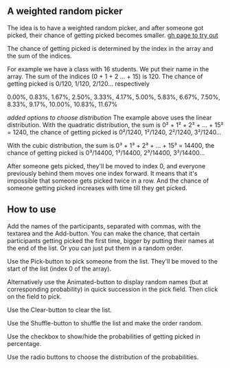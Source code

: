 ## A weighted random picker

The idea is to have a weighted random picker, and after someone got picked, their chance of getting picked becomes smaller. [gh page to try out](https://tunhuang.github.io/weighted-random-picker/)

The chance of getting picked is determined by the index in the array and the sum of the indices.

For example we have a class with 16 students. We put their name in the array. The sum of the indices (0 + 1 + 2 ... + 15) is 120. The chance of getting picked is 0/120, 1/120, 2/120... respectively

0.00%, 0.83%, 1.67%, 2.50%, 3.33%, 4.17%, 5.00%, 5.83%, 6.67%, 7.50%, 8.33%, 9.17%, 10.00%, 10.83%, 11.67%

_added options to choose distribution_ The example above uses the linear distribution. With the quadratic distribution, the sum is 0² + 1² + 2² + ... + 15² = 1240, the chance of getting picked is 0²/1240, 1²/1240, 2²/1240, 3²/1240...

With the cubic distribution, the sum is 0³ + 1³ + 2³ + ... + 15³ = 14400, the chance of getting picked is 0³/14400, 1³/14400, 2³/14400, 3³/14400...

After someone gets picked, they'll be moved to index 0, and everyone previously behind them moves one index forward. It means that it's impossible that someone gets picked twice in a row. And the chance of someone getting picked increases with time till they get picked.

## How to use

Add the names of the participants, separated with commas, with the textarea and the Add-button. You can make the chance, that certain participants getting picked the first time, bigger by putting their names at the end of the list. Or you can just put them in a random order.

Use the Pick-button to pick someone from the list. They'll be moved to the start of the list (index 0 of the array).

Alternatively use the Animated-button to display random names (but at corresponding probability) in quick succession in the pick field. Then click on the field to pick.

Use the Clear-button to clear the list.

Use the Shuffle-button to shuffle the list and make the order random.

Use the checkbox to show/hide the probabilities of getting picked in percentage.

Use the radio buttons to choose the distribution of the probabilities.
